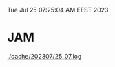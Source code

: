 Tue Jul 25 07:25:04 AM EEST 2023
# JAM
<a href='./cache/202307/25_07.log'>./cache/202307/25_07.log</a>
